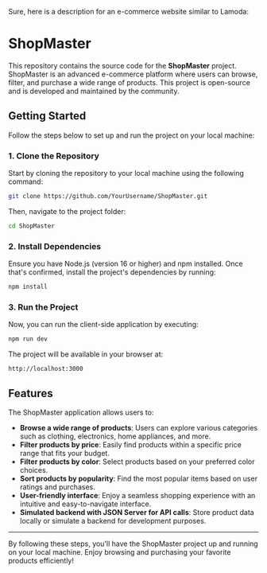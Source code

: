 Sure, here is a description for an e-commerce website similar to Lamoda:

# ShopMaster

This repository contains the source code for the **ShopMaster** project. ShopMaster is an advanced e-commerce platform where users can browse, filter, and purchase a wide range of products. This project is open-source and is developed and maintained by the community.

## Getting Started

Follow the steps below to set up and run the project on your local machine:

### 1. Clone the Repository

Start by cloning the repository to your local machine using the following command:

```bash
git clone https://github.com/YourUsername/ShopMaster.git
```

Then, navigate to the project folder:

```bash
cd ShopMaster
```

### 2. Install Dependencies

Ensure you have Node.js (version 16 or higher) and npm installed. Once that's confirmed, install the project's dependencies by running:

```bash
npm install
```

### 3. Run the Project

Now, you can run the client-side application by executing:

```bash
npm run dev
```

The project will be available in your browser at:

```http
http://localhost:3000
```

## Features

The ShopMaster application allows users to:

- **Browse a wide range of products**: Users can explore various categories such as clothing, electronics, home appliances, and more.
- **Filter products by price**: Easily find products within a specific price range that fits your budget.
- **Filter products by color**: Select products based on your preferred color choices.
- **Sort products by popularity**: Find the most popular items based on user ratings and purchases.
- **User-friendly interface**: Enjoy a seamless shopping experience with an intuitive and easy-to-navigate interface.
- **Simulated backend with JSON Server for API calls**: Store product data locally or simulate a backend for development purposes.

---

By following these steps, you'll have the ShopMaster project up and running on your local machine. Enjoy browsing and purchasing your favorite products efficiently!
